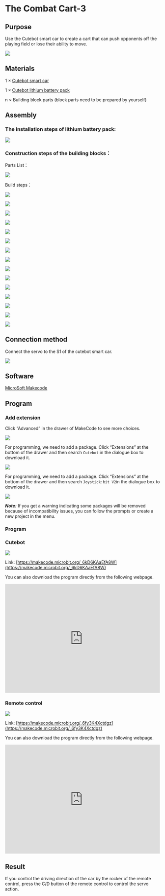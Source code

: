 # The Combat Cart-3

## Purpose
Use the Cutebot smart car to create a cart that can push opponents off the playing field or lose their ability to move.

![](./images/cutebot-case-28-01.png)

## Materials

1 × [Cutebot smart car](https://www.elecfreaks.com/micro-bit-smart-cutebot.html)

1 × [Cutebot lithium battery pack](https://www.elecfreaks.com/cutebot-lithium-battery-pack.html)

n × Building block parts (block parts need to be prepared by yourself)

## Assembly

### The installation steps of lithium battery pack:

![](./images/cutebot-step-01.png)

### Construction steps of the building blocks：

Parts List：

![](./images/cutebot-case-28-step-01.png)

Build steps：

![](./images/cutebot-case-28-step-02.png)

![](./images/cutebot-case-28-step-03.png)

![](./images/cutebot-case-28-step-04.png)

![](./images/cutebot-case-28-step-05.png)

![](./images/cutebot-case-28-step-06.png)

![](./images/cutebot-case-28-step-07.png)

![](./images/cutebot-case-28-step-08.png)

![](./images/cutebot-case-28-step-09.png)

![](./images/cutebot-case-28-step-10.png)

![](./images/cutebot-case-28-step-11.png)

![](./images/cutebot-case-28-step-12.png)

![](./images/cutebot-case-28-step-13.png)

![](./images/cutebot-case-28-step-14.png)

![](./images/cutebot-case-28-step-15.png)

![](./images/cutebot-case-28-step-16.png)

## Connection method

Connect the servo to the S1 of the cutebot smart car.

![](./images/cutebot-case-26-10.png)


## Software

[MicroSoft Makecode](https://makecode.microbit.org/#)

## Program

### Add extension
Click “Advanced” in the drawer of MakeCode to see more choices.

![](./images/cutebot-case-24-01.png)

For programming, we need to add a package. Click “Extensions” at the bottom of the drawer and then search `Cutebot` in the dialogue box to download it.

![](./images/cutebot-case-24-02.png)

For programming, we need to add a package. Click “Extensions” at the bottom of the drawer and then search `Joystick:bit V2`in the dialogue box to download it.

![](./images/cutebot-case-22-03.png)

***Note:*** If you get a warning indicating some packages will be removed because of incompatibility issues, you can follow the prompts or create a new project in the menu.

### Program
### Cutebot


![](./images/cutebot-case-26-04.png)


Link: [https://makecode.microbit.org/_6kD6KAaEfA8W](https://makecode.microbit.org/_6kD6KAaEfA8W)

You can also download the program directly from the following webpage.

<div style="position:relative;height:0;padding-bottom:70%;overflow:hidden;">
<iframe style="position:absolute;top:0;left:0;width:100%;height:100%;" src="https://makecode.microbit.org/#pub:https://makecode.microbit.org/_6kD6KAaEfA8W" frameborder="0" sandbox="allow-popups allow-forms allow-scripts allow-same-origin">
</iframe>
</div>  

### Remote control


![](./images/cutebot-case-26-05.png)


Link: [https://makecode.microbit.org/_6fy3K4Xctdgz](https://makecode.microbit.org/_6fy3K4Xctdgz)

You can also download the program directly from the following webpage.

<div style="position:relative;height:0;padding-bottom:70%;overflow:hidden;">
<iframe style="position:absolute;top:0;left:0;width:100%;height:100%;" src="https://makecode.microbit.org/#pub:https://makecode.microbit.org/_6fy3K4Xctdgz" frameborder="0" sandbox="allow-popups allow-forms allow-scripts allow-same-origin">
</iframe>
</div>  

## Result 

If you control the driving direction of the car by the rocker of the remote control, press the C/D button of the remote control to control the servo action.
